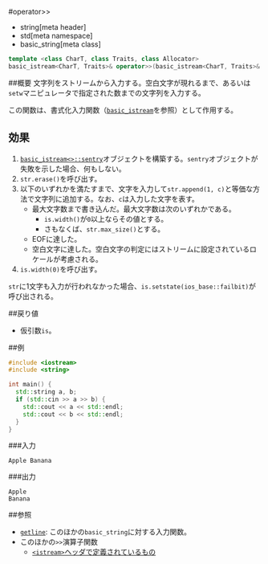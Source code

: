 #operator>>
* string[meta header]
* std[meta namespace]
* basic_string[meta class]

```cpp
template <class CharT, class Traits, class Allocator>
basic_istream<CharT, Traits>& operator>>(basic_istream<CharT, Traits>& is, basic_string<CharT, Traits, Allocator>& str);
```

##概要
文字列をストリームから入力する。空白文字が現れるまで、あるいは`setw`マニピュレータで指定された数までの文字列を入力する。

この関数は、書式化入力関数（[`basic_istream`](../../istream/basic_istream.md)を参照）として作用する。

## 効果
1. [`basic_istream<>::sentry`](../../istream/basic_istream/sentry.md)オブジェクトを構築する。`sentry`オブジェクトが失敗を示した場合、何もしない。
1. `str.erase()`を呼び出す。
1. 以下のいずれかを満たすまで、文字を入力して`str.append(1, c)`と等価な方法で文字列に追加する。なお、`c`は入力した文字を表す。
    - 最大文字数まで書き込んだ。最大文字数は次のいずれかである。
        - `is.width()`が`0`以上ならその値とする。
        - さもなくば、`str.max_size()`とする。
    - EOFに達した。
    - 空白文字に達した。空白文字の判定にはストリームに設定されているロケールが考慮される。
1. `is.width(0)`を呼び出す。

`str`に1文字も入力が行われなかった場合、`is.setstate(ios_base::failbit)`が呼び出される。

##戻り値
- 仮引数`is`。


##例
```cpp
#include <iostream>
#include <string>

int main() {
  std::string a, b;
  if (std::cin >> a >> b) {
    std::cout << a << std::endl;
    std::cout << b << std::endl;
  }
}
```

###入力
```
Apple Banana
```

###出力
```
Apple
Banana
```

##参照
- [`getline`](getline.md): このほかの`basic_string`に対する入力関数。
- このほかの`>>`演算子関数
    - [`<istream>`ヘッダで定義されているもの](../../istream/basic_istream/op_istream.md)
